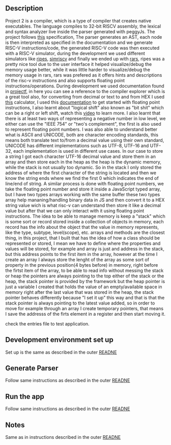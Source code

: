## Description

Project 2 is a compiler, which is a type of compiler that creates native executables. The language compiles to 32-bit RISCV assembly, 
the lexical and syntax analyzer live inside the parser generated with peggyJs. The project follows [this](./Enunciado.pdf) specification,
The parser generates an AST, each node is then interpreted as specified in the documentation and we generate RISC-V instructions/code, 
the generated RISC-V code was then executed with a RISC-V simulator, during the development we used different simulators like 
[ripes](https://ripes.me/), [simriscv](https://simriscv.github.io/) and finally we ended up with [rars](https://github.com/TheThirdOne/rars),
ripes was a pretty nice tool due to the user interface it helped visualize/debug the memory usage better, while it was  little 
harder to visualize/debug the memory usage in rars, rars was prefered as it offers hints and descriptions of the risc-v instructions
and also supports floating point instructions/operations. During development we used documentation found in [projectf](https://projectf.io/),
in here you can see a reference to the compiler explorer which is a great tool also, for converting from decimal or text to and 
from HEX I used [this](https://www.rapidtables.com/convert/number/decimal-to-hex.html) calculator, I used this [documentation](https://msyksphinz-self.github.io/riscv-isadoc/html/rvfd.html#)
to get started with floating point instructions, I also learnt about "logical shift" also known as "bit shit" which can be a right 
or left shift, watch this [video](https://www.youtube.com/watch?v=-0FLvN7w3ZI) to learn more. I also learnt that there is at least 
two ways of representing a negative number in low level, we either can use the "IEEE 754" or "two's complement", the first is 
also used to represent floating point numbers. I was also able to understand better what is ASCII and UNICODE, both are
character encoding standards, this means both translate text to/from a decimal value using their own standard, UNICODE has different
implementations such as UTF-8, UTF-16 and UTF-32, each implementation is used in different use cases. In our case to store a
string I got each character UTF-16 decimal value and store them in an array and then store each in the heap as the heap is the dynamic
memory, while the stack is not usually too dynamic. So in the stack I only stored the address of where the first character of the 
string is located and then we know the string ends where we find the first 0 which indicates the end of line/end of string. A similar
process is done with floating point numbers, we take the floating point number and store it inside a JavaScript typed array, but I have
two types arrays working with the same buffer these two types array help mananing/handling binary data in JS and then convert it 
to a HEX string value wich is what risc-v can understand then store it like a decimal value but after that we can only interact
with it using floating point instructions. The idea to be able to manage memory is keep a "stack" which
is some sort or record stored inside a collection of objects in memory, each record has the info about the object that the value in memory represents, like the type, subtype, level(scope), etc. arrays and methods are the closest thing, in this project, that I built that has the idea of how a class should be
represented or stored, I mean we have to define where the properties and values will be stored, for example and array is just and address in the stack, but this address points to the first item in the array, however at the time I create an array I always store the lenght of the array as some sort of property in the previous position(4 bytes before) in memory, right before the firtst item of the array, 
to be able to read info without messing the stack or heap the pointers are always pointing to the top either of the stack or the heap, the stack pointer is provided by the framework but the heap pointer is just a variable I created that holds the value of an empty/available space in memory right after the last
value that was stored in the heap, the stack pointer behaves differently because "I set it up" this way and that is that the stack pointer is always pointing to the latest value added, so in order to move for example through an array I create temporary pointers, that means I save the addresss of the firts 
element in a register and then start moving it.

check the entries file to test application.

## Development environment set up

Set up is the same as described in the outer [READNE](../README.md)

## Generate Parser

Follow same instructions as described in the outer [READNE](../README.md)

## Run the app

Follow same instructions as described in the outer [READNE](../README.md)

## Notes

Same as in instructions described in the outer [READNE](../README.md)